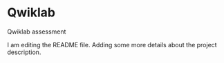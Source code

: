 # Qwiklab
Qwiklab assessment

I am editing the README file. Adding some more details about the project description.
